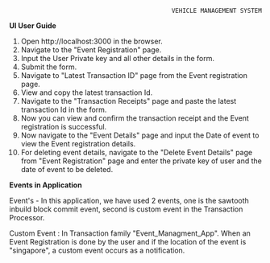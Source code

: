 
                                                 VEHICLE MANAGEMENT SYSTEM


**UI  User Guide**
1. Open http://localhost:3000 in the browser.
2. Navigate to the "Event Registration" page.
3. Input the User Private key and all other details in the form.
4. Submit the form.
5. Navigate to "Latest Transaction ID" page from the Event registration page.
6. View and copy the latest transaction Id.
7. Navigate to the "Transaction Receipts" page and paste the latest transaction Id in the form.
8. Now you can view and confirm the transaction receipt and the Event registration is successful.
9. Now navigate to the "Event Details" page and input the Date of event to view the Event registration details.
10. For deleting event details, navigate to the "Delete Event Details" page from "Event Registration" page and enter the private key of user and the date of event to be deleted.

**Events in Application**

Event's - In this application, we have used 2 events, one is the sawtooth inbuild block commit event, second is custom event in the Transaction Processor.

Custom Event : In Transaction family "Event_Managment_App".
When an Event Registration is done by the user and if the location of the event is "singapore", a custom event occurs as a notification.



